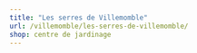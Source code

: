 ```yaml
---
title: "Les serres de Villemomble"
url: /villemomble/les-serres-de-villemomble/
shop: centre de jardinage
---
```

